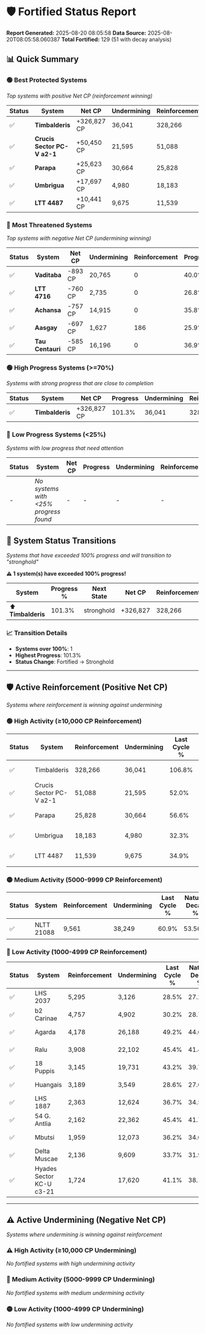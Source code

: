 # 🛡️ Fortified Status Report

**Report Generated:** 2025-08-20 08:05:58
**Data Source:** 2025-08-20T08:05:58.060387
**Total Fortified:** 129 (51 with decay analysis)

## 📊 Quick Summary

### 🟢 **Best Protected Systems**
*Top systems with positive Net CP (reinforcement winning)*

| Status | System | Net CP | Undermining | Reinforcement | Progress |
|--------|--------|--------|-------------|---------------|----------|
| ✅ | **Timbalderis** | +326,827 CP | 36,041 | 328,266 | 101.3% |
| ✅ | **Crucis Sector PC-V a2-1** | +50,450 CP | 21,595 | 51,088 | 48.7% |
| ✅ | **Parapa** | +25,623 CP | 30,664 | 25,828 | 51.9% |
| ✅ | **Umbrigua** | +17,697 CP | 4,980 | 18,183 | 31.5% |
| ✅ | **LTT 4487** | +10,441 CP | 9,675 | 11,539 | 33.4% |

### 🔴 **Most Threatened Systems**
*Top systems with negative Net CP (undermining winning)*

| Status | System | Net CP | Undermining | Reinforcement | Progress |
|--------|--------|--------|-------------|---------------|----------|
| ✅ | **Vaditaba** | -893 CP | 20,765 | 0 | 40.0% |
| ✅ | **LTT 4716** | -760 CP | 2,735 | 0 | 26.8% |
| ✅ | **Achansa** | -757 CP | 14,915 | 0 | 35.8% |
| ✅ | **Aasgay** | -697 CP | 1,627 | 186 | 25.9% |
| ✅ | **Tau Centauri** | -585 CP | 16,196 | 0 | 36.9% |

### 🟢 **High Progress Systems (>=70%)**
*Systems with strong progress that are close to completion*

| Status | System | Net CP | Progress | Undermining | Reinforcement |
|--------|--------|--------|----------|-------------|---------------|
| ✅ | **Timbalderis** | +326,827 CP | 101.3% | 36,041 | 328,266 |

### 🔴 **Low Progress Systems (<25%)**
*Systems with low progress that need attention*

| Status | System | Net CP | Progress | Undermining | Reinforcement |
|--------|--------|--------|----------|-------------|---------------|
| - | *No systems with <25% progress found* | - | - | - | - |
## 🔄 System Status Transitions  
*Systems that have exceeded 100% progress and will transition to "stronghold"*

**⚠️ 1 system(s) have exceeded 100% progress!**

| System | Progress % | Next State | Net CP | Reinforcement | Undermining | 
|--------|------------|-------------|--------|---------------|-------------|
| ⬆️ **Timbalderis** | 101.3% | stronghold | +326,827 | 328,266 | 36,041 |

### 📈 Transition Details
- **Systems over 100%**: 1
- **Highest Progress**: 101.3%
- **Status Change**: Fortified → Stronghold

---

## 🛡️ Active Reinforcement (Positive Net CP)
*Systems where reinforcement is winning against undermining*

### 🟢 High Activity (≥10,000 CP Reinforcement)

| Status | System | Reinforcement | Undermining | Last Cycle % | Natural Decay % | Current Progress % | Current CP | Net CP | Activity |
|--------|--------|---------------|-------------|--------------|-----------------|-------------------|------------|--------|----------|
| ✅ | Timbalderis | 328,266 | 36,041 | 106.8% | 51.02% | 101.3% | 658,449 | +326,827 | 🟢 High Reinforcement |
| ✅ | Crucis Sector PC-V a2-1 | 51,088 | 21,595 | 52.0% | 40.94% | 48.7% | 316,550 | +50,450 | 🟢 High Reinforcement |
| ✅ | Parapa | 25,828 | 30,664 | 56.6% | 47.96% | 51.9% | 337,350 | +25,623 | 🟢 High Reinforcement |
| ✅ | Umbrigua | 18,183 | 4,980 | 32.3% | 28.78% | 31.5% | 204,750 | +17,697 | 🟢 High Reinforcement |
| ✅ | LTT 4487 | 11,539 | 9,675 | 34.9% | 31.79% | 33.4% | 217,099 | +10,441 | 🟢 High Reinforcement |

### 🟡 Medium Activity (5000-9999 CP Reinforcement)

| Status | System | Reinforcement | Undermining | Last Cycle % | Natural Decay % | Current Progress % | Current CP | Net CP | Activity |
|--------|--------|---------------|-------------|--------------|-----------------|-------------------|------------|--------|----------|
| ✅ | NLTT 21088 | 9,561 | 38,249 | 60.9% | 53.56% | 55.0% | 357,500 | +9,355 | 🟡 Medium Reinforcement |

### 🔴 Low Activity (1000-4999 CP Reinforcement)

| Status | System | Reinforcement | Undermining | Last Cycle % | Natural Decay % | Current Progress % | Current CP | Net CP | Activity |
|--------|--------|---------------|-------------|--------------|-----------------|-------------------|------------|--------|----------|
| ✅ | LHS 2037 | 5,295 | 3,126 | 28.5% | 27.29% | 28.0% | 182,000 | +4,644 | 🔵 Low Reinforcement |
| ✅ | b2 Carinae | 4,757 | 4,902 | 30.2% | 28.74% | 29.4% | 191,100 | +4,297 | 🔵 Low Reinforcement |
| ✅ | Agarda | 4,178 | 26,188 | 49.2% | 44.60% | 45.2% | 293,800 | +3,903 | 🔵 Low Reinforcement |
| ✅ | Ralu | 3,908 | 22,102 | 45.4% | 41.47% | 42.0% | 273,000 | +3,476 | 🔵 Low Reinforcement |
| ✅ | 18 Puppis | 3,145 | 19,731 | 43.2% | 39.77% | 40.2% | 261,300 | +2,790 | 🔵 Low Reinforcement |
| ✅ | Huangais | 3,189 | 3,549 | 28.6% | 27.69% | 28.1% | 182,650 | +2,663 | 🔵 Low Reinforcement |
| ✅ | LHS 1887 | 2,363 | 12,624 | 36.7% | 34.50% | 34.8% | 226,199 | +1,974 | 🔵 Low Reinforcement |
| ✅ | 54 G. Antlia | 2,162 | 22,362 | 45.4% | 41.72% | 42.0% | 273,000 | +1,815 | 🔵 Low Reinforcement |
| ✅ | Mbutsi | 1,959 | 12,073 | 36.2% | 34.06% | 34.3% | 222,949 | +1,536 | 🔵 Low Reinforcement |
| ✅ | Delta Muscae | 2,136 | 9,609 | 33.7% | 31.99% | 32.2% | 209,300 | +1,369 | 🔵 Low Reinforcement |
| ✅ | Hyades Sector KC-U c3-21 | 1,724 | 17,620 | 41.1% | 38.19% | 38.4% | 249,600 | +1,344 | 🔵 Low Reinforcement |


---

## ⚠️ Active Undermining (Negative Net CP)
*Systems where undermining is winning against reinforcement*

### ⚠️ High Activity (≥10,000 CP Undermining)

*No fortified systems with high undermining activity*

### 🔶 Medium Activity (5000-9999 CP Undermining)

*No fortified systems with medium undermining activity*

### 🟡 Low Activity (1000-4999 CP Undermining)

*No fortified systems with low undermining activity*
